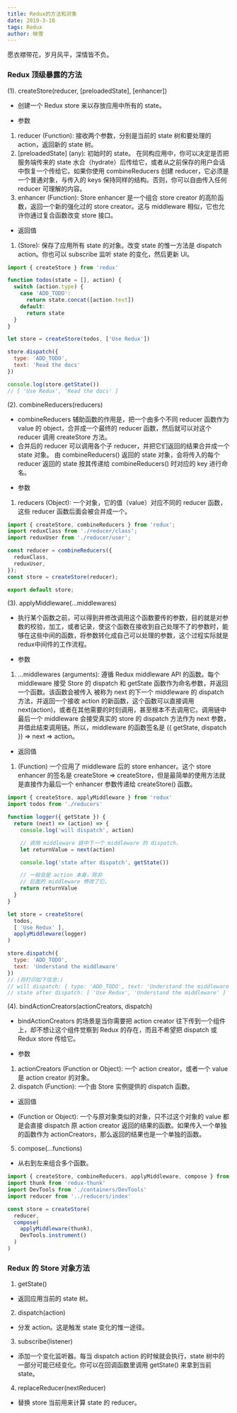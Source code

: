 ```yaml
---
title: Redux的方法和对象
date: 2019-3-10
tags: Redux
author: 映雪
---
```


愿衣襟带花，岁月风平，深情皆不负。

<!--more-->

### Redux 顶级暴露的方法

(1). createStore(reducer, [preloadedState], [enhancer])

- 创建一个 Redux store 来以存放应用中所有的 state。

* 参数

1. reducer (Function): 接收两个参数，分别是当前的 state 树和要处理的 action，返回新的 state 树。
2. [preloadedState] (any): 初始时的 state。 在同构应用中，你可以决定是否把服务端传来的 state 水合（hydrate）后传给它，或者从之前保存的用户会话中恢复一个传给它。如果你使用 combineReducers 创建 reducer，它必须是一个普通对象，与传入的 keys 保持同样的结构。否则，你可以自由传入任何 reducer 可理解的内容。
3. enhancer (Function): Store enhancer 是一个组合 store creator 的高阶函数，返回一个新的强化过的 store creator。这与 middleware 相似，它也允许你通过复合函数改变 store 接口。

* 返回值

1. (Store): 保存了应用所有 state 的对象。改变 state 的惟一方法是 dispatch action。你也可以 subscribe 监听 state 的变化，然后更新 UI。

```js
import { createStore } from 'redux'

function todos(state = [], action) {
  switch (action.type) {
    case 'ADD_TODO':
      return state.concat([action.text])
    default:
      return state
  }
}

let store = createStore(todos, ['Use Redux'])

store.dispatch({
  type: 'ADD_TODO',
  text: 'Read the docs'
})

console.log(store.getState())
// [ 'Use Redux', 'Read the docs' ]
```


(2). combineReducers(reducers)

- combineReducers 辅助函数的作用是，把一个由多个不同 reducer 函数作为 value 的 object，合并成一个最终的 reducer 函数，然后就可以对这个 reducer 调用 createStore 方法。
- 合并后的 reducer 可以调用各个子 reducer，并把它们返回的结果合并成一个 state 对象。 由 combineReducers() 返回的 state 对象，会将传入的每个 reducer 返回的 state 按其传递给 combineReducers() 时对应的 key 进行命名。

* 参数 

1. reducers (Object): 一个对象，它的值（value）对应不同的 reducer 函数，这些 reducer 函数后面会被合并成一个。

```js
import { createStore, combineReducers } from 'redux';
import reduxClass from './reducer/class';
import reduxUser from './reducer/user';

const reducer = combineReducers({
  reduxClass,
  reduxUser,
});
const store = createStore(reducer);

export default store;

```


(3). applyMiddleware(...middlewares)

- 执行某个函数之前，可以得到并修改调用这个函数要传的参数，目的就是对参数的校验，加工，或者记录，使这个函数在接收到自己处理不了的参数时，能够在这些中间的函数，将参数转化成自己可以处理的参数，这个过程实际就是redux中间件的工作流程。

* 参数

1. ...middlewares (arguments): 遵循 Redux middleware API 的函数。每个 middleware 接受 Store 的 dispatch 和 getState 函数作为命名参数，并返回一个函数。该函数会被传入 被称为 next 的下一个 middleware 的 dispatch 方法，并返回一个接收 action 的新函数，这个函数可以直接调用 next(action)，或者在其他需要的时刻调用，甚至根本不去调用它。调用链中最后一个 middleware 会接受真实的 store 的 dispatch 方法作为 next 参数，并借此结束调用链。所以，middleware 的函数签名是 ({ getState, dispatch }) => next => action。

* 返回值

1. (Function) 一个应用了 middleware 后的 store enhancer。这个 store enhancer 的签名是 createStore => createStore，但是最简单的使用方法就是直接作为最后一个 enhancer 参数传递给 createStore() 函数。


```js
import { createStore, applyMiddleware } from 'redux'
import todos from './reducers'

function logger({ getState }) {
  return (next) => (action) => {
    console.log('will dispatch', action)

    // 调用 middleware 链中下一个 middleware 的 dispatch。
    let returnValue = next(action)

    console.log('state after dispatch', getState())

    // 一般会是 action 本身，除非
    // 后面的 middleware 修改了它。
    return returnValue
  }
}

let store = createStore(
  todos,
  [ 'Use Redux' ],
  applyMiddleware(logger)
)

store.dispatch({
  type: 'ADD_TODO',
  text: 'Understand the middleware'
})
// (将打印如下信息:)
// will dispatch: { type: 'ADD_TODO', text: 'Understand the middleware' }
// state after dispatch: [ 'Use Redux', 'Understand the middleware' ]
```

(4). bindActionCreators(actionCreators, dispatch)

- bindActionCreators 的场景是当你需要把 action creator 往下传到一个组件上，却不想让这个组件觉察到 Redux 的存在，而且不希望把 dispatch 或 Redux store 传给它。


* 参数

1. actionCreators (Function or Object): 一个 action creator，或者一个 value 是 action creator 的对象。
2. dispatch (Function): 一个由 Store 实例提供的 dispatch 函数。

* 返回值

- (Function or Object): 一个与原对象类似的对象，只不过这个对象的 value 都是会直接 dispatch 原 action creator 返回的结果的函数。如果传入一个单独的函数作为 actionCreators，那么返回的结果也是一个单独的函数。


5. compose(...functions)

- 从右到左来组合多个函数。

```js
import { createStore, combineReducers, applyMiddleware, compose } from 'redux'
import thunk from 'redux-thunk'
import DevTools from './containers/DevTools'
import reducer from '../reducers/index'

const store = createStore(
  reducer,
  compose(
    applyMiddleware(thunk),
    DevTools.instrument()
  )
)
```

### Redux 的 Store 对象方法

1. getState()

- 返回应用当前的 state 树。

2. dispatch(action)

- 分发 action。这是触发 state 变化的惟一途径。

3. subscribe(listener)

- 添加一个变化监听器。每当 dispatch action 的时候就会执行，state 树中的一部分可能已经变化。你可以在回调函数里调用 getState() 来拿到当前 state。

4. replaceReducer(nextReducer)

- 替换 store 当前用来计算 state 的 reducer。

